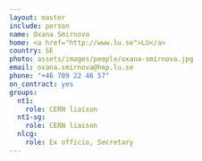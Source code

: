 ```yaml
---
layout: master
include: person
name: Oxana Smirnova
home: <a href="http://www.lu.se">LU</a>
country: SE
photo: assets/images/people/oxana-smirnova.jpg
email: oxana.smirnova@hep.lu.se
phone: "+46 709 22 46 57"
on_contract: yes
groups:
  nt1:
    role: CERN liaison
  nt1-sg:
    role: CERN liaison
  nlcg:
    role: Ex officio, Secretary
---
```

